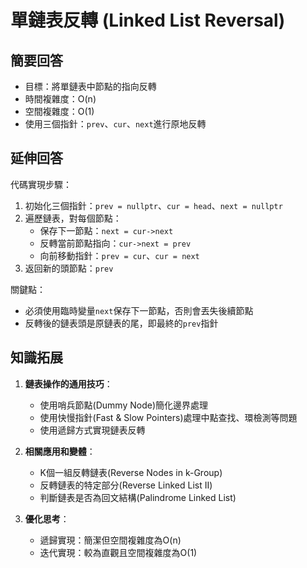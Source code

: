 # 單鏈表反轉 (Linked List Reversal)

## 簡要回答
- 目標：將單鏈表中節點的指向反轉
- 時間複雜度：O(n)
- 空間複雜度：O(1)
- 使用三個指針：`prev`、`cur`、`next`進行原地反轉

## 延伸回答
代碼實現步驟：
1. 初始化三個指針：`prev = nullptr`、`cur = head`、`next = nullptr`
2. 遍歷鏈表，對每個節點：
   - 保存下一節點：`next = cur->next`
   - 反轉當前節點指向：`cur->next = prev`
   - 向前移動指針：`prev = cur`、`cur = next`
3. 返回新的頭節點：`prev`

關鍵點：
- 必須使用臨時變量`next`保存下一節點，否則會丟失後續節點
- 反轉後的鏈表頭是原鏈表的尾，即最終的`prev`指針

## 知識拓展
1. **鏈表操作的通用技巧**：
   - 使用哨兵節點(Dummy Node)簡化邊界處理
   - 使用快慢指針(Fast & Slow Pointers)處理中點查找、環檢測等問題
   - 使用遞歸方式實現鏈表反轉

2. **相關應用和變體**：
   - K個一組反轉鏈表(Reverse Nodes in k-Group)
   - 反轉鏈表的特定部分(Reverse Linked List II)
   - 判斷鏈表是否為回文結構(Palindrome Linked List)

3. **優化思考**：
   - 遞歸實現：簡潔但空間複雜度為O(n)
   - 迭代實現：較為直觀且空間複雜度為O(1)
